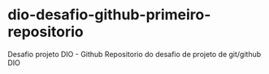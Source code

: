 # dio-desafio-github-primeiro-repositorio
Desafio projeto DIO - Github
Repositorio do desafio de projeto de git/github DIO
